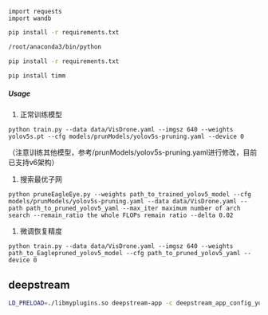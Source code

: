 



```
import requests
import wandb
```

```bash
pip install -r requirements.txt

/root/anaconda3/bin/python

pip install -r requirements.txt

pip install timm
```



##### Usage

1. 正常训练模型

```
python train.py --data data/VisDrone.yaml --imgsz 640 --weights yolov5s.pt --cfg models/prunModels/yolov5s-pruning.yaml --device 0
```

（注意训练其他模型，参考/prunModels/yolov5s-pruning.yaml进行修改，目前已支持v6架构）

1. 搜索最优子网

```
python pruneEagleEye.py --weights path_to_trained_yolov5_model --cfg models/prunModels/yolov5s-pruning.yaml --data data/VisDrone.yaml --path path_to_pruned_yolov5_yaml --max_iter maximum number of arch search --remain_ratio the whole FLOPs remain ratio --delta 0.02
```

1. 微调恢复精度

```
python train.py --data data/VisDrone.yaml --imgsz 640 --weights path_to_Eaglepruned_yolov5_model --cfg path_to_pruned_yolov5_yaml --device 0
```



## deepstream



```bash
LD_PRELOAD=./libmyplugins.so deepstream-app -c deepstream_app_config_yoloV5.txt
```

